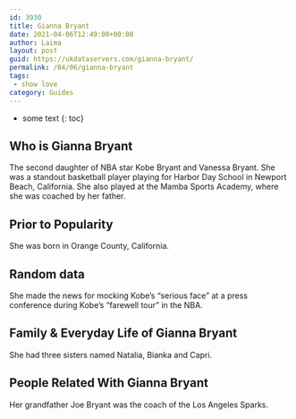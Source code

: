 ```yaml
---
id: 3930
title: Gianna Bryant
date: 2021-04-06T12:49:00+00:00
author: Laima
layout: post
guid: https://ukdataservers.com/gianna-bryant/
permalink: /04/06/gianna-bryant
tags:
 - show love
category: Guides
---
```


* some text
{: toc}


## Who is Gianna Bryant
                  
                  
                  
The second daughter of NBA star Kobe Bryant and Vanessa Bryant. She was a standout basketball player playing for Harbor Day School in Newport Beach, California. She also played at the Mamba Sports Academy, where she was coached by her father. 
                  
              
            
              
            
                
                
                
## Prior to Popularity
                  
                  
                  
She was born in Orange County, California.
                  
              
            
              
            
                
                
                
## Random data
                  
                  
                  
She made the news for mocking Kobe&#8217;s &#8220;serious face&#8221; at a press conference during Kobe&#8217;s &#8220;farewell tour&#8221; in the NBA.
                  
              
            
              
            
                
                
                
## Family & Everyday Life of Gianna Bryant
                  
                  
                  
She had three sisters named Natalia, Bianka and Capri. 
                  
              
            
              
            
                
                
                
## People Related With Gianna Bryant
                  
                  
                  
Her grandfather Joe Bryant was the coach of the Los Angeles Sparks.
                  
              
            
              
            
                
              
            
              
              
            
            
              
            
          
          
          
